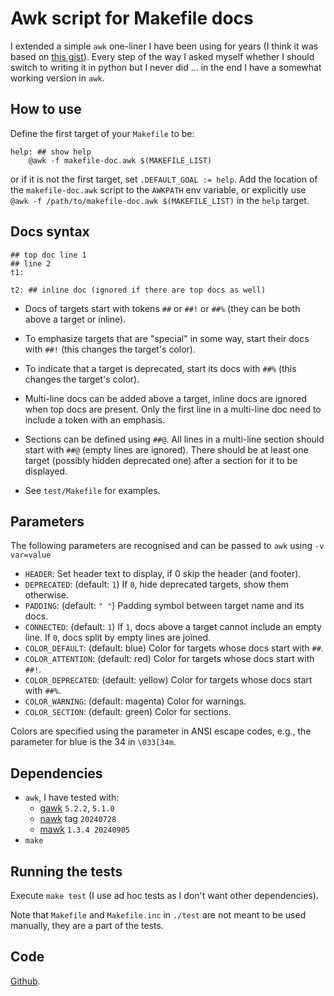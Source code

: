 # Awk script for Makefile docs

I extended a simple `awk` one-liner I have been using for years (I think it was based on
[this gist](https://gist.github.com/prwhite/8168133)). Every step of the way I asked
myself whether I should switch to writing it in python but I never did ... in the end I
have a somewhat working version in `awk`.

## How to use

Define the first target of your `Makefile` to be:

``` make
help: ## show help
	@awk -f makefile-doc.awk $(MAKEFILE_LIST)
```

or if it is not the first target, set `.DEFAULT_GOAL := help`. Add the location of the
`makefile-doc.awk` script to the `AWKPATH` env variable, or explicitly use `@awk -f
/path/to/makefile-doc.awk $(MAKEFILE_LIST)` in the `help` target.

## Docs syntax

``` make
## top doc line 1
## line 2
t1:

t2: ## inline doc (ignored if there are top docs as well)
```

+ Docs of targets start with tokens `##` or `##!` or `##%` (they can be both above a
  target or inline).

+ To emphasize targets that are "special" in some way, start their docs with `##!` (this
  changes the target's color).

+ To indicate that a target is deprecated, start its docs with `##%` (this changes the
  target's color).

+ Multi-line docs can be added above a target, inline docs are ignored when top docs are
  present. Only the first line in a multi-line doc need to include a token with an
  emphasis.

+ Sections can be defined using `##@`. All lines in a multi-line section should start
  with `##@` (empty lines are ignored). There should be at least one target (possibly
  hidden deprecated one) after a section for it to be displayed.

+ See `test/Makefile` for examples.

## Parameters

The following parameters are recognised and can be passed to `awk` using `-v var=value`

+ `HEADER`: Set header text to display, if 0 skip the header (and footer).
+ `DEPRECATED`: (default: `1`) If `0`, hide deprecated targets, show them otherwise.
+ `PADDING`: (default: `" "`) Padding symbol between target name and its docs.
+ `CONNECTED`: (default: `1`) If `1`, docs above a target cannot include an empty line.
  If `0`, docs split by empty lines are joined.
+ `COLOR_DEFAULT`: (default: blue) Color for targets whose docs start with `##`.
+ `COLOR_ATTENTION`: (default: red) Color for targets whose docs start with `##!`.
+ `COLOR_DEPRECATED`: (default: yellow) Color for targets whose docs start with `##%`.
+ `COLOR_WARNING`: (default: magenta) Color for warnings.
+ `COLOR_SECTION`: (default: green) Color for sections.

Colors are specified using the parameter in ANSI escape codes, e.g., the parameter for
blue is the 34 in `\033[34m`.

## Dependencies

+ `awk`, I have tested with:
  + [gawk](https://www.gnu.org/software/gawk) `5.2.2`, `5.1.0`
  + [nawk](https://github.com/onetrueawk/awk) tag `20240728`
  + [mawk](https://invisible-island.net/mawk) `1.3.4 20240905`
+ `make`

## Running the tests

Execute `make test` (I use ad hoc tests as I don't want other dependencies).

Note that `Makefile` and `Makefile.inc` in `./test` are not meant to be used manually,
they are a part of the tests.

## Code

[Github](https://github.com/drdv/makefile-doc).
